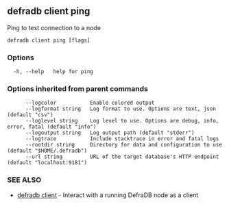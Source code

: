 ## defradb client ping

Ping to test connection to a node

```
defradb client ping [flags]
```

### Options

```
  -h, --help   help for ping
```

### Options inherited from parent commands

```
      --logcolor           Enable colored output
      --logformat string   Log format to use. Options are text, json (default "csv")
      --loglevel string    Log level to use. Options are debug, info, error, fatal (default "info")
      --logoutput string   Log output path (default "stderr")
      --logtrace           Include stacktrace in error and fatal logs
      --rootdir string     Directory for data and configuration to use (default "$HOME/.defradb")
      --url string         URL of the target database's HTTP endpoint (default "localhost:9181")
```

### SEE ALSO

* [defradb client](defradb_client.md)	 - Interact with a running DefraDB node as a client

